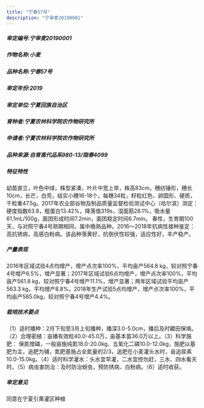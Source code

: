 ```yaml
---
title: "宁春57号"
description: "宁审麦20190001"
---
```

##### 审定编号:宁审麦20190001

##### 作物名称:小麦

##### 品种名称:宁春57号

##### 审定年份:2019

##### 审定单位:宁夏回族自治区

##### 育种者:宁夏农林科学院农作物研究所

##### 申请者:宁夏农林科学院农作物研究所

##### 品种来源:自育高代品系980-13/陇春4099

##### 特征特性
幼苗直立，叶色中绿，株型紧凑，叶片中宽上举，株高83cm，穗纺锤形，穗长10cm，长芒，白壳，结实小穗16-18个，每穗34粒，籽粒红色、卵圆形、硬质，千粒重47.5g。2017年农业部谷物及制品质量监督检验测试中心（哈尔滨）测定：硬度指数63.8，粗蛋白13.42%，降落值319s，湿面筋28.1%，吸水量61.1mL/100g，面团形成时间7.2min，面团稳定时间6.7min。
春性，生育期100天，与对照宁春4号熟期相同，属中晚熟品种。2016～2018年抗病性接种鉴定：高抗锈病，高感白粉病。该品种落黄好，抗倒伏性较强，适应性好，丰产稳产。

##### 产量表现
2016年区域试验4点均增产，增产点次率100%，平均亩产564.8 kg，较对照宁春4号增产6.5%，增产显著；2017年区域试验6点均增产，增产点次率100%，平均亩产561.8 kg，较对照宁春4号增产11.1%，增产显著；两年区域试验平均亩产563.3 kg，平均增产8.8%。2018年生产试验5点均增产，增产点次率100%，平均亩产585.0kg，较对照宁春4号增产4.4%。

##### 栽培技术要点
（1）适时播种：2月下旬至3月上旬播种，播深3.0-5.0cm，播后及时耱田保墒。（2）合理密植：亩播有效粒40.0-45.0万，亩基本苗36.0万以上。（3）科学施肥： 保氮增磷，一般亩施纯氮18.0-20.0kg、五氧化二磷10.0-12.0kg，施肥以基肥为主，追肥为辅，氮肥基施占全氮量的2/3，追肥在小麦灌头水时，亩追尿素10.0-15.0kg。（4）适时科学灌水：头水宜早灌，二水宜控勿赶，三水、四水看天时。（5）病虫害防治：及时防治蚜虫，预防锈病、白粉病。（6）适时收获。

##### 审定意见
同意在宁夏引黄灌区种植
